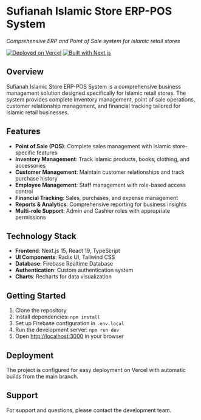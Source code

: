 # Sufianah Islamic Store ERP-POS System

*Comprehensive ERP and Point of Sale system for Islamic retail stores*

[![Deployed on Vercel](https://img.shields.io/badge/Deployed%20on-Vercel-black?style=for-the-badge&logo=vercel)](https://sufianahislamic.vercel.app/)
[![Built with Next.js](https://img.shields.io/badge/Built%20with-Next.js-black?style=for-the-badge&logo=next.js)](https://nextjs.org/)

## Overview

Sufianah Islamic Store ERP-POS System is a comprehensive business management solution designed specifically for Islamic retail stores. The system provides complete inventory management, point of sale operations, customer relationship management, and financial tracking tailored for Islamic retail businesses.

## Features

- **Point of Sale (POS)**: Complete sales management with Islamic store-specific features
- **Inventory Management**: Track Islamic products, books, clothing, and accessories
- **Customer Management**: Maintain customer relationships and track purchase history
- **Employee Management**: Staff management with role-based access control
- **Financial Tracking**: Sales, purchases, and expense management
- **Reports & Analytics**: Comprehensive reporting for business insights
- **Multi-role Support**: Admin and Cashier roles with appropriate permissions

## Technology Stack

- **Frontend**: Next.js 15, React 19, TypeScript
- **UI Components**: Radix UI, Tailwind CSS
- **Database**: Firebase Realtime Database
- **Authentication**: Custom authentication system
- **Charts**: Recharts for data visualization

## Getting Started

1. Clone the repository
2. Install dependencies: `npm install`
3. Set up Firebase configuration in `.env.local`
4. Run the development server: `npm run dev`
5. Open [http://localhost:3000](http://localhost:3000) in your browser

## Deployment

The project is configured for easy deployment on Vercel with automatic builds from the main branch.

## Support

For support and questions, please contact the development team.

